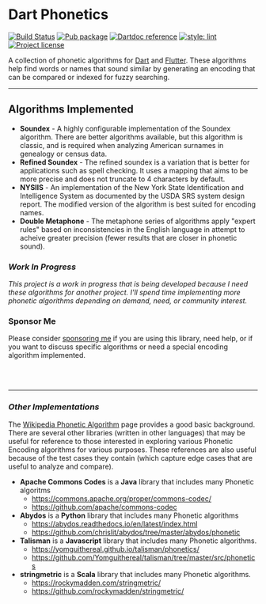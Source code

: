 # Dart Phonetics

[![Build Status](https://travis-ci.com/raycardillo/dart_phonetics.svg?branch=master)](https://travis-ci.com/raycardillo/dart_phonetics)
[![Pub package](https://img.shields.io/pub/v/dart_phonetics)](https://pub.dev/packages/dart_phonetics)
[![Dartdoc reference](https://img.shields.io/badge/dartdoc-reference-blue)](https://pub.dev/documentation/dart_phonetics/latest/)
[![style: lint](https://img.shields.io/badge/style-lint-4BC0F5.svg)](https://pub.dev/packages/lint)
[![Project license](https://img.shields.io/badge/license-Apache%202.0-informational)](https://www.apache.org/licenses/LICENSE-2.0)

A collection of phonetic algorithms for [Dart](https://dart.dev/) and [Flutter](https://flutter.dev/). These algorithms help find words or names that sound similar by generating an encoding that can be compared or indexed for fuzzy searching.

----------


## Algorithms Implemented

- **Soundex** - A highly configurable implementation of the Soundex algorithm. There are better algorithms available, but this algorithm is classic, and is required when analyzing American surnames in genealogy or census data.
- **Refined Soundex** -  The refined soundex is a variation that is better for applications such as spell checking. It uses a mapping that aims to be more precise and does not truncate to 4 characters by default.
- **NYSIIS** - An implementation of the New York State Identification and Intelligence System as documented by the USDA SRS system design report. The modified version of the algorithm is best suited for encoding names.
- **Double Metaphone** - The metaphone series of algorithms apply "expert rules" based on inconsistencies in the English language in attempt to acheive greater precision (fewer results that are closer in phonetic sound).


### _Work In Progress_

_This project is a work in progress that is being developed because I need these algorithms for another project. I'll spend time implementing more phonetic algorithms depending on demand, need, or community interest._


### Sponsor Me

Please consider [sponsoring me](https://github.com/sponsors/raycardillo) if you are using this library, need help, or if you want to discuss specific algorithms or need a special encoding algorithm implemented.


<br></br>

----------

### _Other Implementations_

The [Wikipedia Phonetic Algorithm](https://en.wikipedia.org/wiki/Phonetic_algorithm) page provides a good basic background. There are several other libraries (written in other languages) that may be useful for reference to those interested in exploring various Phonetic Encoding algorithms for various purposes. These references are also useful because of the test cases they contain (which capture edge cases that are useful to analyze and compare).

- **Apache Commons Codes** is a **Java** library that includes many Phonetic algoritms
   - https://commons.apache.org/proper/commons-codec/
   - https://github.com/apache/commons-codec
- **Abydos** is a **Python** library that includes many Phonetic algorithms
   - https://abydos.readthedocs.io/en/latest/index.html
   - https://github.com/chrislit/abydos/tree/master/abydos/phonetic
- **Talisman** is a **Javascript** library that includes many Phonetic algorithms.
   - https://yomguithereal.github.io/talisman/phonetics/
   - https://github.com/Yomguithereal/talisman/tree/master/src/phonetics
- **stringmetric** is a **Scala** library that includes many Phonetic algorithms.
   - https://rockymadden.com/stringmetric/
   - https://github.com/rockymadden/stringmetric/
